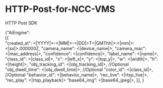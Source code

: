 # HTTP-Post-for-NCC-VMS

HTTP Post SDK

{"AiEngine": <BR>
[{  <BR>
"created_at": <|YYYY|>-<|MM|>-<|DD|>T<|GMThh|>:<|mm|>:<|ss|>.000000Z,
"camera_name": <|device_name|>,
"camera_mac": <|mac_address|>,
"confidence": <|confidence|>,
"label_name": <|name|>,
"class_id": <|class_id|>,
"x": <|left_x|>,
"y": <|top_y|>,
"w": <|width|>,
"h": <|height|>,
"obj_tracking_id": <|obj_tracking_id|>,     		//Optional
"obj_dwell_time": <|obj_dwell_time|>,     		//Optional
"color_id": <|class_id|>,	       				//Optional
"behavior_id": <|behavior_name|>,
“rec_live”: <|rtsp_live|>,
“rec_play”: <|rtsp_playback|>
“base64_img”: <|base64_jpeg|>,
}],
}
